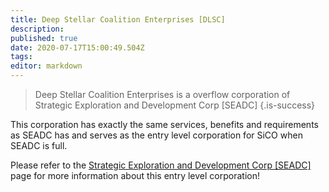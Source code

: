 ```yaml
---
title: Deep Stellar Coalition Enterprises [DLSC]
description: 
published: true
date: 2020-07-17T15:00:49.504Z
tags: 
editor: markdown
---
```


> Deep Stellar Coalition Enterprises is a overflow corporation of Strategic Exploration and Development Corp [SEADC]
{.is-success}

This corporation has exactly the same services, benefits and requirements as SEADC has and serves as the entry level corporation for SiCO when SEADC is full.

Please refer to the [Strategic Exploration and Development Corp [SEADC]](/community/coalition-corporations/seadc) page for more information about this entry level corporation!